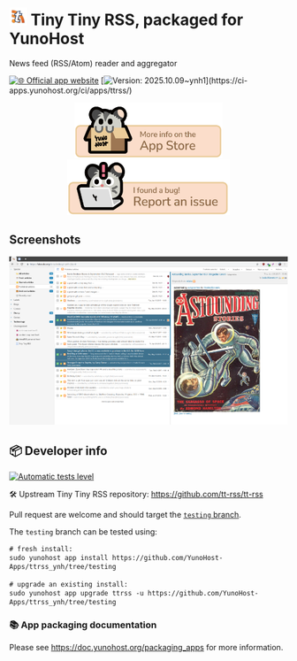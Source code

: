 <!--
N.B.: This README was automatically generated by <https://github.com/YunoHost/apps_tools/blob/main/readme_generator>
It shall NOT be edited by hand.
-->

<h1>
  <img src="https://raw.githubusercontent.com/YunoHost/apps/main/logos/ttrss.png" width="32px" alt="Logo of Tiny Tiny RSS">
  Tiny Tiny RSS, packaged for YunoHost
</h1>

News feed (RSS/Atom) reader and aggregator

[![🌐 Official app website](https://img.shields.io/badge/Official_app_website-darkgreen?style=for-the-badge)](https://tt-rss.org)
[![Version: 2025.10.09~ynh1](https://img.shields.io/badge/Version-2025.10.02~ynh1-rgb(18,138,11)?style=for-the-badge)](https://ci-apps.yunohost.org/ci/apps/ttrss/)

<div align="center">
<a href="https://apps.yunohost.org/app/ttrss"><img height="100px" src="https://github.com/YunoHost/yunohost-artwork/raw/refs/heads/main/badges/neopossum-badges/badge_more_info_on_the_appstore.svg"/></a>
<a href="https://github.com/YunoHost-Apps/ttrss_ynh/issues"><img height="100px" src="https://github.com/YunoHost/yunohost-artwork/raw/refs/heads/main/badges/neopossum-badges/badge_report_an_issue.svg"/></a>
</div>


## Screenshots
![Screenshot of Tiny Tiny RSS](./doc/screenshots/screenshot.png)

## 📦 Developer info

[![Automatic tests level](https://apps.yunohost.org/badge/cilevel/ttrss)](https://ci-apps.yunohost.org/ci/apps/ttrss/)

🛠️ Upstream Tiny Tiny RSS repository: <https://github.com/tt-rss/tt-rss>

Pull request are welcome and should target the [`testing` branch](https://github.com/YunoHost-Apps/ttrss_ynh/tree/testing).

The `testing` branch can be tested using:
```
# fresh install:
sudo yunohost app install https://github.com/YunoHost-Apps/ttrss_ynh/tree/testing

# upgrade an existing install:
sudo yunohost app upgrade ttrss -u https://github.com/YunoHost-Apps/ttrss_ynh/tree/testing
```

### 📚 App packaging documentation

Please see <https://doc.yunohost.org/packaging_apps> for more information.
